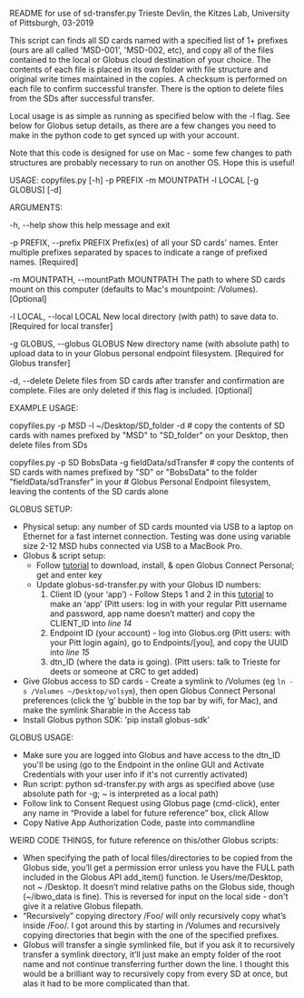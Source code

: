 README for use of sd-transfer.py
Trieste Devlin, the Kitzes Lab, University of Pittsburgh, 03-2019

This script can finds all SD cards named with a specified list of 1+ prefixes (ours are all called 'MSD-001', 'MSD-002, etc), and copy all of the files contained to the local or Globus cloud destination of your choice. The contents of each file is placed in its own folder with file structure and original write times maintained in the copies. A checksum is performed on each file to confirm successful transfer. There is the option to delete files from the SDs after successful transfer.

Local usage is as simple as running as specified below with the -l flag. See below for Globus setup details, as there are a few changes you need to make in the python code to get synced up with your account.

Note that this code is designed for use on Mac - some few changes to path structures are probably necessary to run on another OS. Hope this is useful!



USAGE: copyfiles.py [-h] -p PREFIX -m MOUNTPATH -l LOCAL [-g GLOBUS] [-d]

ARGUMENTS:

  -h, --help            show this help message and exit

  -p PREFIX, --prefix PREFIX
                        Prefix(es) of all your SD cards' names. Enter multiple
                        prefixes separated by spaces to indicate a range of
                        prefixed names. [Required]

  -m MOUNTPATH, --mountPath MOUNTPATH
                        The path to where SD cards mount on this computer
                        (defaults to Mac's mountpoint: /Volumes). [Optional]

  -l LOCAL, --local LOCAL
                        New local directory (with path) to save data to. [Required for local transfer]

  -g GLOBUS, --globus GLOBUS
                        New directory name (with absolute path) to upload data to in your
                        Globus personal endpoint filesystem. [Required for Globus transfer]

  -d, --delete          Delete files from SD cards after transfer and
                        confirmation are complete. Files are only deleted if
                        this flag is included. [Optional]

EXAMPLE USAGE:

   copyfiles.py -p MSD -l ~/Desktop/SD_folder -d 
     # copy the contents of SD cards with names prefixed by "MSD" to "SD_folder" on your Desktop, then delete files from SDs
   
   copyfiles.py -p SD BobsData -g fieldData/sdTransfer
     # copy the contents of SD cards with names prefixed by "SD" or "BobsData" to the folder "fieldData/sdTransfer" in your
     # Globus Personal Endpoint filesystem, leaving the contents of the SD cards alone




GLOBUS SETUP:

* Physical setup: any number of SD cards mounted via USB to a laptop on Ethernet for a fast internet connection. Testing was done using variable size 2-12 MSD hubs connected via USB to a MacBook Pro.
* Globus & script setup:
    * Follow [tutorial](https://docs.globus.org/how-to/globus-connect-personal-mac/ "Title") to download, install, & open Globus Connect Personal; get and enter key
    * Update globus-sd-transfer.py with your Globus ID numbers:
        1. Client ID (your ‘app’) - Follow Steps 1 and 2 in this [tutorial](https://globus-sdk-python.readthedocs.io/en/stable/tutorial/ "blah") to make an ‘app’ (Pitt users: log in with your regular Pitt username and password, app name doesn’t matter) and copy the CLIENT_ID into _line 14_
        2. Endpoint ID (your account) - log into Globus.org (Pitt users: with your Pitt login again), go to Endpoints/[you], and copy the UUID into _line 15_
        3. dtn_ID (where the data is going). (Pitt users: talk to Trieste for deets or someone at CRC to get added)
* Give Globus access to SD cards - Create a symlink to /Volumes (eg `ln -s /Volumes ~/Desktop/volsym`), then open Globus Connect Personal preferences (click the ‘g’ bubble in the top bar by wifi, for Mac), and make the symlink Sharable in the Access tab
* Install Globus python SDK: 'pip install globus-sdk'

GLOBUS USAGE:
* Make sure you are logged into Globus and have access to the dtn_ID you'll be using (go to the Endpoint in the online GUI and Activate Credentials with your user info if it's not currently activated)
* Run script: python sd-transfer.py with args as specified above (use absolute path for -g; \~ is interpreted as a local path)
* Follow link to Consent Request using Globus page (cmd-click), enter any name in “Provide a label for future reference” box, click Allow
* Copy Native App Authorization Code, paste into commandline


WEIRD CODE THINGS, for future reference on this/other Globus scripts:
* When specifying the path of local files/directories to be copied from the Globus side, you’ll get a permission error unless you have the FULL path included in the Globus API add_item() function. Ie Users/me/Desktop, not \~ /Desktop. It doesn’t mind relative paths on the Globus side, though (\~/ibwo_data is fine). This is reversed for input on the local side - don't give it a relative Globus filepath.
* “Recursively” copying directory /Foo/ will only recursively copy what’s inside /Foo/. I got around this by starting in /Volumes and recursively copying directories that begin with the one of the specified prefixes.
* Globus will transfer a single symlinked file, but if you ask it to recursively transfer a symlink directory, it’ll just make an empty folder of the root name and not continue transferring further down the line. I thought this would be a brilliant way to recursively copy from every SD at once, but alas it had to be more complicated than that.
